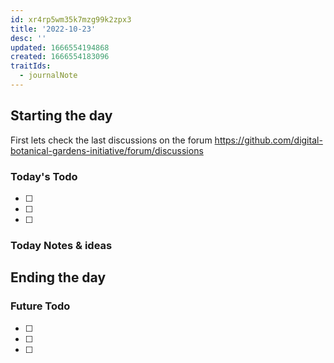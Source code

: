 ```yaml
---
id: xr4rp5wm35k7mzg99k2zpx3
title: '2022-10-23'
desc: ''
updated: 1666554194868
created: 1666554183096
traitIds:
  - journalNote
---
```



## Starting the day

First lets check the last discussions on the forum https://github.com/digital-botanical-gardens-initiative/forum/discussions

### Today's Todo 

- [ ] 
- [ ] 
- [ ] 

### Today Notes & ideas




## Ending the day

### Future Todo

- [ ] 
- [ ] 
- [ ] 
